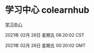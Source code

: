 # 学习中心 colearnhub
[学习中心](http://58.48.55.61:56308/colearnhub/)

2021年 02月 26日 星期五 08:20:02 CST

2021年 02月 26日 星期五 00:20:02 GMT
